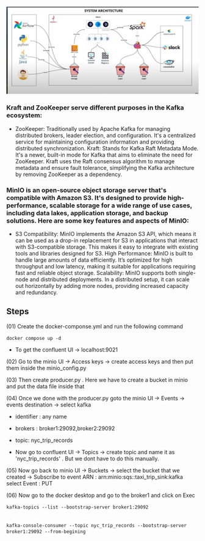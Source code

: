 ![Sample Image](image.jpg)

### Kraft and ZooKeeper serve different purposes in the Kafka ecosystem:

- ZooKeeper: Traditionally used by Apache Kafka for managing distributed brokers, leader election, and configuration. It's a centralized service for maintaining configuration information and providing distributed synchronization.
  Kraft: Stands for Kafka Raft Metadata Mode. It's a newer, built-in mode for Kafka that aims to eliminate the need for ZooKeeper. Kraft uses the Raft consensus algorithm to manage metadata and ensure fault tolerance, simplifying the Kafka architecture by removing ZooKeeper as a dependency.

### MinIO is an open-source object storage server that's compatible with Amazon S3. It's designed to provide high-performance, scalable storage for a wide range of use cases, including data lakes, application storage, and backup solutions. Here are some key features and aspects of MinIO:

- S3 Compatibility: MinIO implements the Amazon S3 API, which means it can be used as a drop-in replacement for S3 in applications that interact with S3-compatible storage. This makes it easy to integrate with existing tools and libraries designed for S3.
  High Performance: MinIO is built to handle large amounts of data efficiently. It’s optimized for high throughput and low latency, making it suitable for applications requiring fast and reliable object storage.
  Scalability: MinIO supports both single-node and distributed deployments. In a distributed setup, it can scale out horizontally by adding more nodes, providing increased capacity and redundancy.

## Steps

(01) Create the docker-componse.yml and run the following command

```
docker compose up -d
```

- To get the confluent UI -> localhost:9021

(02) Go to the minio UI -> Access keys -> create access keys and then put them inside the minio_config.py

(03) Then create producer.py . Here we have to create a bucket in minio and put the data file inside that

(04) Once we done with the producer.py goto the minio UI -> Events -> events destination -> select kafka

- identifier : any name
- brokers : broker1:29092,broker2:29092
- topic: nyc_trip_records

- Now go to confluent UI -> Topics -> create topic and name it as 'nyc_trip_records' . But we dont have to do this manually.

(05) Now go back to minio UI -> Buckets -> select the bucket that we created -> Subscribe to event
ARN : arn:minio:sqs::taxi_trip_sink:kafka
select Event : PUT

(06) Now go to the docker desktop and go to the broker1 and click on Exec

```
kafka-topics --list --bootstrap-server broker1:29092


kafka-console-consumer --topic nyc_trip_records --bootstrap-server broker1:29092 --from-begining
```
